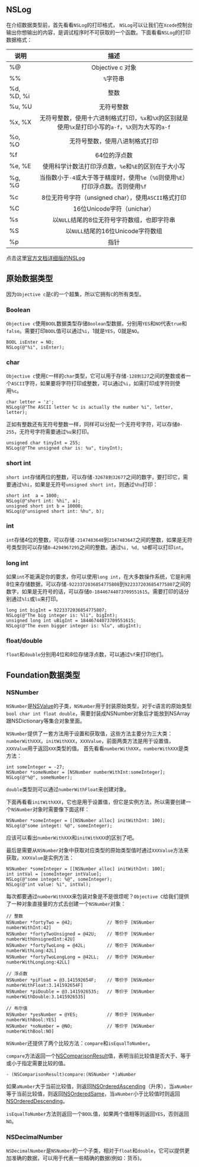 ## NSLog

在介绍数据类型前，首先看看`NSLog`的打印格式， `NSLog`可以让我们在`Xcode`控制台输出你想输出的内容，是调试程序时不可获取的一个函数。下面看看`NSLog`的打印数据格式：

说明 | 描述  
------|:------:
%@  | Objective c 对象
%%  | `%`字符串
%d, %D, %i | 整数
%u, %U | 无符号整数
%x, %X | 无符号整数，使用十六进制格式打印，`%x`和`%X`的区别就是使用`%x`是打印小写的`a-f`，`%X`则为大写的`a-f`
%o, %O | 无符号整数，使用八进制格式打印
%f | 64位的浮点数
%e, %E | 使用科学计数法打印浮点数，`%e`和`%E`的区别在于大小写
%g, %G | 当指数小于`-4`或大于等于精度时，使用`%e`（`%G`则使用`%E`）打印浮点数。否则使用`%f`
%c | 8位无符号字符（unsigned char），使用`ASCII`格式打印
%C | 16位Unicode字符（unichar）
%s | 以`NULL`结尾的8位无符号字符数组，也即字符串
%S | 以`NULL`结尾的16位Unicode字符数组
%p | 指针

点击这里[官方文档详细版的NSLog][1]

## 原始数据类型

因为`Objective c`是`C`的一个超集，所以它拥有`C`的所有类型。

### Boolean

`Objective c`使用`BOOL`数据类型存储`Boolean`型数据，分别用`YES`和`NO`代表`true`和`false`。需要打印`BOOL`值可以通过`%i`，1就是`YES`，0就是`NO`。

    BOOL isEnter = NO;
    NSLog(@"%i", isEnter);
    
### char

`Objective c`使用`C`一样的`char`类型，它可以用于存储`-128到127`之间的整数或者一个`ASCII`字符，如果要将字符打印成整数，可以通过`%i`，如需打印成字符则使用`%c`。

    char letter = 'z';
    NSLog(@"The ASCII letter %c is actually the number %i", letter, letter);
    
正如有整数还有无符号整数一样，同样可以分配一个无符号字符，可以存储`0-255`，无符号字符需要通过`%u`来打印。

    unsigned char tinyInt = 255;
    NSLog(@"The unsigned char is: %u", tinyInt);
    
### short int

`short int`存储两位的整数，可以存储`-32678到32677`之间的数字，要打印它，需要通过`%hi`，如果是无符号`unsigned short int`，则通过`%hu`打印：

    short int  a = 1000;
    NSLog(@"short int: %hi", a);
    unsigned short int b = 10000;
    NSLog(@"unsigned short int: %hu", b);
    
### int

`int`存储4位的整数，可以存储`-2147483648`到`2147483647`之间的整数，如果是无符号类型则可以存储`0–4294967295`之间的整数。通过`%i, %d, %D`都可以打印`int`。

### long int

如果`int`不能满足你的要求，你可以使用`long int`，在大多数操作系统，它是利用8位来存储数据，可以存储`-9223372036854775808`到`9223372036854775807`之间的数字，如果是无符号的话，可以存储`0-18446744073709551615`。需要打印的话分别通过`%li`或`lu`来打印。

    long int bigInt = 9223372036854775807;
    NSLog(@"The big integer is: %li", bigInt);
    unsigned long int uBigInt = 18446744073709551615;
    NSLog(@"The even bigger integer is: %lu", uBigInt);
    
### float/double

`float`和`double`分别用4位和8位存储浮点数，可以通过`%f`来打印他们。

## Foundation数据类型

### NSNumber

`NSNumber`是[NSValue][2]的子类，`NSNumber`用于封装原始类型，对于c语言的原始类型`bool char int float double`，需要封装成NSNumber对象后才能放到NSArray跟NSDictionary等集合对象里面。

`NSNumber`提供了一套方法用于设置和获取值，这些方法主要分为三大类：`numberWithXXX`，`initWithXXX`，`XXXValue`，前面两类方法是用于设置值，`XXXValue`用于返回`XXX`类型的值。
首先看看`numberWithXXX`，`numberWithXXX`是类方法：

    int someInteger = -27;
    NSNumber *someNumber = [NSNumber numberWithInt:someInteger];
    NSLog(@"%@", someNumber);
    
`double`类型则可以通过`numberWithFloat`来创建对象。

下面再看看`initWithXXX`，它也是用于设置值，但它是实例方法，所以需要创建一个`NSNumber`对象时需要像下面这样：

    NSNumber *someInteger = [[NSNumber alloc] initWithInt: 100];
    NSLog(@"some integet: %@", someInteger);
    
应该可以看出`numberWithXXX`和`initWithXXX`的区别了吧。

最后是需要从`NSNumber`对象中获取对应类型的原始类型值时通过`XXXValue`方法来获取，`XXXValue`是实例方法：

    NSNumber *someInteger = [[NSNumber alloc] initWithInt: 100];
    int intVal = [someInteger intValue];
    NSLog(@"some integet: %@", someInteger);
    NSLog(@"int value: %i", intVal);
    
每次都要通过`numberWithXXX`来包装对象是不是很烦呢？`Objective C`给我们提供了一种对象直接量的方式去创建一个`NSNumber`对象：

    // 整数
    NSNumber *fortyTwo = @42;             // 等价于 [NSNumber numberWithInt:42]
    NSNumber *fortyTwoUnsigned = @42U;    // 等价于 [NSNumber numberWithUnsignedInt:42U]
    NSNumber *fortyTwoLong = @42L;        // 等价于 [NSNumber numberWithLong:42L]
    NSNumber *fortyTwoLongLong = @42LL;   // 等价于 [NSNumber numberWithLongLong:42LL]

    // 浮点数
    NSNumber *piFloat = @3.141592654F;    // 等价于 [NSNumber numberWithFloat:3.141592654F]
    NSNumber *piDouble = @3.1415926535;   // 等价于 [NSNumber numberWithDouble:3.1415926535]

    // 布尔值
    NSNumber *yesNumber = @YES;           // 等价于 [NSNumber numberWithBool:YES]
    NSNumber *noNumber = @NO;             // 等价于 [NSNumber numberWithBool:NO]
    
`NSNumber`还提供了两个比较方法：`compare`和`isEqualToNumber`。

`compare`方法返回一个[NSComparisonResult][3]值，表明当前比较值是否大于、等于或小于指定需要比较的值。

    - (NSComparisonResult)compare:(NSNumber *)aNumber
    
如果`aNumber`大于当前比较值，则返回[NSOrderedAscending][4]（升序），当`aNumber`等于当前比较值，则返回[NSOrderedSame][5]，当`aNumber`小于比较值时则返回[NSOrderedDescending][6]。

`isEqualToNumber`方法则返回一个`BOOL`值，如果两个值相等则返回`YES`，否则返回`NO`。

### NSDecimalNumber

`NSDecimalNumber`是`NSNumber`的一个子类，相对于`float`和`double`，它可以提供更加准确的数据，可以用于代表一些精确的数据(例如：货币)。


  [1]: https://developer.apple.com/library/mac/documentation/Cocoa/Conceptual/Strings/Articles/formatSpecifiers.html#//apple_ref/doc/uid/TP40004265
  [2]: https://developer.apple.com/library/mac/documentation/cocoa/reference/foundation/classes/NSValue_Class/Reference/Reference.html#//apple_ref/occ/cl/NSValue
  [3]: https://developer.apple.com/library/mac/documentation/cocoa/reference/foundation/Miscellaneous/Foundation_Constants/Reference/reference.html#//apple_ref/doc/c_ref/NSComparisonResult
  [4]: https://developer.apple.com/library/mac/documentation/cocoa/reference/foundation/Miscellaneous/Foundation_Constants/Reference/reference.html#//apple_ref/doc/c_ref/NSOrderedAscending
  [5]: https://developer.apple.com/library/mac/documentation/cocoa/reference/foundation/Miscellaneous/Foundation_Constants/Reference/reference.html#//apple_ref/doc/c_ref/NSOrderedSame
  [6]: https://developer.apple.com/library/mac/documentation/cocoa/reference/foundation/Miscellaneous/Foundation_Constants/Reference/reference.html#//apple_ref/doc/c_ref/NSOrderedDescending